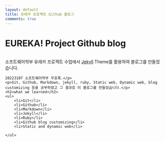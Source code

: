 ```yaml
---
layout: default
title: 유레카 프로젝트 Github 블로그
comments: true
---
```


<div class="post">
	<h1 class="pageTitle">EUREKA! Project Github blog</h1>
	<img src="{{ '/assets/img/codes.jpg' }}" alt="">
	<p class="intro">소프트웨어학부 유레카 프로젝트 수업에서 <a href="http://jekyllrb.com">Jekyll</a> Theme를 활용하여 블로그를 만들었습니다. 
	
	20223107 소프트웨어학부 우효록.</p>
	<p>Git, Github, Markdown, jekyll, ruby, Static web, Dynamic web, blog customizing 등을 공부하였고 그 결과로 이 블로그를 만들었습니다.</p>
	<h2>what we learned</h2>
	<ul>
		<li>Git</li>
		<li>Github</li>
		<li>Markdown</li>
		<li>Jekyll</li>
		<li>Ruby</li>
		<li>Github blog customizing</li>
		<li>Static and dynamic web</li>
  		
  	</ul>
</div>
